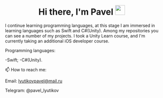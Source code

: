 <h1 align="center">Hi there, I'm Pavel</a> 
<img src="https://github.com/blackcater/blackcater/raw/main/images/Hi.gif" height="32"/></h1>

I continue learning programming languages, at this stage I am immersed in learning languages such as Swift and C#(Unity). Among my repositories you can see a number of my projects. I took a Unity Learn course, and I'm currently taking an additional iOS developer course.

Programming languages:

-Swift;
-C#(Unity).

📫 How to reach me:

Email: lyutikovpavel@mail.ru

Telegram: @pavel_lyutikov
<!--
**PavelLyutikov/PavelLyutikov** is a ✨ _special_ ✨ repository because its `README.md` (this file) appears on your GitHub profile.
